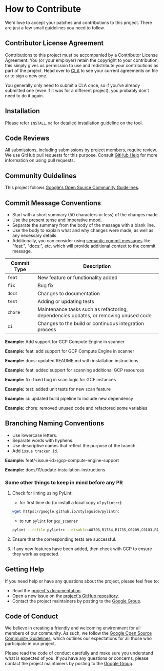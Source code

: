 # How to Contribute

We'd love to accept your patches and contributions to this project. There are just a few small guidelines you need to follow.

## Contributor License Agreement

Contributions to this project must be accompanied by a Contributor License Agreement. You (or your employer) retain the copyright to your contribution; this simply gives us permission to use and redistribute your contributions as part of the project. Head over to [CLA](https://cla.developers.google.com/) to see your current agreements on file or to sign a new one.

You generally only need to submit a CLA once, so if you've already submitted one (even if it was for a different project), you probably don't need to do it again.

## Installation

Please refer [`INSTALL.md`](https://github.com/google/gcp_scanner/blob/main/INSTALL.md) for detailed installation guideline on the tool.

## Code Reviews

All submissions, including submissions by project members, require review. We use GitHub pull requests for this purpose. Consult [GitHub Help](https://help.github.com/articles/about-pull-requests/) for more information on using pull requests.

## Community Guidelines

This project follows [Google's Open Source Community Guidelines](https://opensource.google/conduct/).

## Commit Message Conventions

- Start with a short summary (50 characters or less) of the changes made.
- Use the present tense and imperative mood.
- Separate the summary from the body of the message with a blank line.
- Use the body to explain what and why changes were made, as well as any necessary details.
- Additionally, you can consider using [semantic commit messages](https://gist.github.com/joshbuchea/6f47e86d2510bce28f8e7f42ae84c716?permalink_comment_id=3867882) like "feat:", "docs:", etc. which will provide additional context to the commit message.

| Commit Type | Description |
| ---- | ---- |
| `feat` | New feature or functionality added |
| `fix` | Bug fix |
| `docs` | Changes to documentation |
| `test` | Adding or updating tests |
| `chore` | Maintenance tasks such as refactoring, dependencies updates, or removing unused code |
| `ci` | Changes to the build or continuous integration process |

**Example:** Add support for GCP Compute Engine in scanner

**Example:** feat: add support for GCP Compute Engine in scanner

**Example:** docs: updated README.md with installation instructions

**Example:** feat: added support for scanning additional GCP resources

**Example:** fix: fixed bug in scan logic for GCE instances

**Example:** test: added unit tests for new scan feature

**Example:** ci: updated build pipeline to include new dependency

**Example:** chore: removed unused code and refactored some variables

## Branching Naming Conventions

- Use lowercase letters.
- Separate words with hyphens.
- Use descriptive names that reflect the purpose of the branch.
- Add `issue tracker id`.

**Example:** feat/&lt;issue-id&gt;/gcp-compute-engine-support

**Example:** docs/11/update-installation-instructions
 
### Some other things to keep in mind before any PR

1. Check for linting using PyLint:
    - for first time do (to install a local copy of `pylintrc`):

    ```bash
    wget https://google.github.io/styleguide/pylintrc
    ```

    - to run `pylint` for `gcp_scanner`

    ```bash
    pylint --rcfile pylintrc --disable=W0703,R1734,R1735,C0209,C0103,R1732 src/gcp_scanner/*.py
    ```

2. Ensure that the corresponding tests are successful.

3. If any new features have been added, then check with GCP to ensure they work as expected.

## Getting Help

If you need help or have any questions about the project, please feel free to:

- Read the [project's documentation](https://github.com/google/gcp_scanner/blob/main/README.md).
- Open a new issue on the [project's GitHub repository](https://github.com/google/gcp_scanner/issues).
- Contact the project maintainers by posting to the [Google Group](https://groups.google.com/g/gcp-scanner).

## Code of Conduct

We believe in creating a friendly and welcoming environment for all members of our community. As such, we follow the [Google Open Source Community Guidelines](https://opensource.google/conduct/), which outlines our expectations for all those who participate in our project.

Please read the code of conduct carefully and make sure you understand what is expected of you. If you have any questions or concerns, please contact the project maintainers by posting to the [Google Group](https://groups.google.com/g/gcp-scanner).
